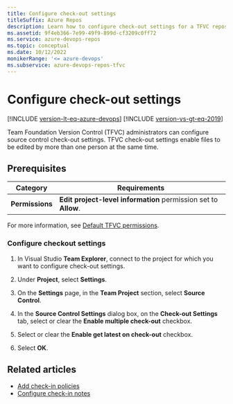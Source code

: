 ```yaml
---
title: Configure check-out settings
titleSuffix: Azure Repos
description: Learn how to configure check-out settings for a TFVC repository in Visual Studio.
ms.assetid: 9f4eb366-7e99-49f9-899d-cf3209c0ff72
ms.service: azure-devops-repos
ms.topic: conceptual
ms.date: 10/12/2022
monikerRange: '<= azure-devops'
ms.subservice: azure-devops-repos-tfvc
---
```



# Configure check-out settings

[!INCLUDE [version-lt-eq-azure-devops](../../includes/version-lt-eq-azure-devops.md)]
[!INCLUDE [version-vs-gt-eq-2019](../../includes/version-vs-gt-eq-2019.md)]

Team Foundation Version Control (TFVC) administrators can configure source control check-out settings. TFVC check-out settings enable files to be edited by more than one person at the same time.

## Prerequisites

| Category | Requirements |
|--------------|-------------|
|**Permissions**|**Edit project-level information** permission set to **Allow**. |

For more information, see [Default TFVC permissions](../../organizations/security/default-tfvc-permissions.md).

### Configure checkout settings

1. In Visual Studio **Team Explorer**, connect to the project for which you want to configure check-out settings.

1. Under **Project**, select **Settings**. 

1. On the **Settings** page, in the **Team Project** section, select **Source Control**.

1. In the **Source Control Settings** dialog box, on the **Check-out Settings** tab, select or clear the **Enable multiple check-out** checkbox.

1. Select or clear the **Enable get latest on check-out** checkbox.

1. Select **OK**.

## Related articles

- [Add check-in policies](add-check-policies.md)
- [Configure check-in notes](configure-check-notes.md)